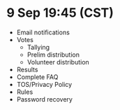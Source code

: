 9 Sep 19:45 (CST)
=================

- Email notifications
- Votes
  - Tallying
  - Prelim distribution
  - Volunteer distribution
- Results
- Complete FAQ
- TOS/Privacy Policy
- Rules
- Password recovery
